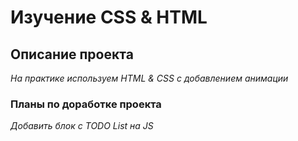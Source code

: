 # Изучение CSS & HTML

## Описание проекта

_На практике используем HTML & CSS с добавлением анимации_

### Планы по доработке проекта

_Добавить блок с TODO List на JS_
